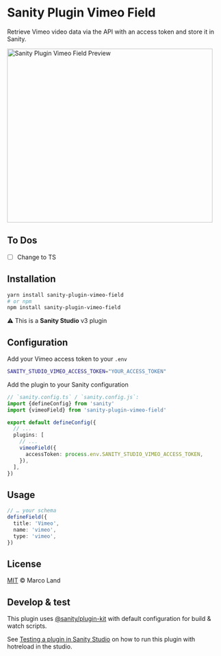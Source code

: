 # Sanity Plugin Vimeo Field

Retrieve Vimeo video data via the API with an access token and store it in Sanity.

<img src="https://github.com/marco-land/sanity-plugin-vimeo-field/assets/24410335/b1bd4b87-4575-4669-9ea8-a704806a9532" width="480" height="405" alt="Sanity Plugin Vimeo Field Preview" />

## To Dos

- [ ] Change to TS

## Installation

```sh
yarn install sanity-plugin-vimeo-field
# or npm
npm install sanity-plugin-vimeo-field
```

⚠️ This is a **Sanity Studio** v3 plugin

## Configuration

Add your Vimeo access token to your `.env`

```sh
SANITY_STUDIO_VIMEO_ACCESS_TOKEN="YOUR_ACCESS_TOKEN"
```

Add the plugin to your Sanity configuration

```ts
// `sanity.config.ts` / `sanity.config.js`:
import {defineConfig} from 'sanity'
import {vimeoField} from 'sanity-plugin-vimeo-field'

export default defineConfig({
  // ...
  plugins: [
    // ...
    vimeoField({
      accessToken: process.env.SANITY_STUDIO_VIMEO_ACCESS_TOKEN,
    }),
  ],
})
```

## Usage

```ts
// … your schema
defineField({
  title: 'Vimeo',
  name: 'vimeo',
  type: 'vimeo',
})
```

## License

[MIT](LICENSE) © Marco Land

## Develop & test

This plugin uses [@sanity/plugin-kit](https://github.com/sanity-io/plugin-kit)
with default configuration for build & watch scripts.

See [Testing a plugin in Sanity Studio](https://github.com/sanity-io/plugin-kit#testing-a-plugin-in-sanity-studio)
on how to run this plugin with hotreload in the studio.
